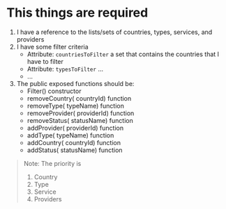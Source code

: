 # This things are required

1. I have a reference to the lists/sets of countries, types, services, and providers
2. I have some filter criteria
    - Attribute: `countriesToFilter` a set that contains the countries that I have to filter
    - Attribute: `typesToFilter` ...
    - ...
3. The public exposed functions should be:
    - Filter() constructor
    - removeCountry(<string> countryId) function
    - removeType(<string> typeName) function
    - removeProvider(<string> providerId) function
    - removeStatus(<string> statusName) function
    - addProvider(<string> providerId) function
    - addType(<string> typeName) function
    - addCountry(<string> countryId) function
    - addStatus(<string> statusName) function

> Note: The priority is
> 1. Country
> 2. Type
> 3. Service
> 4. Providers
